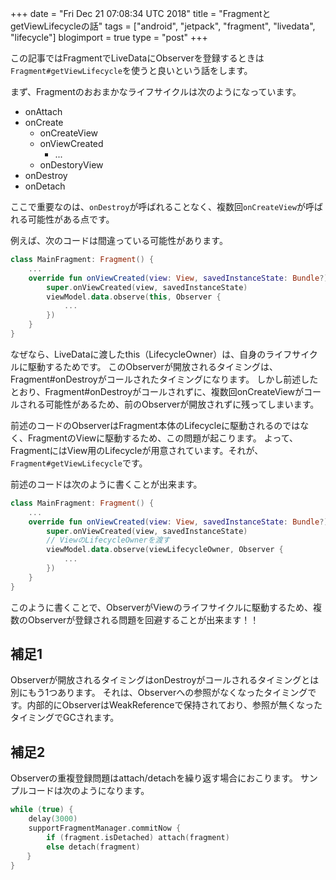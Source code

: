 +++
date = "Fri Dec 21 07:08:34 UTC 2018"
title = "FragmentとgetViewLifecycleの話"
tags = ["android", "jetpack", "fragment", "livedata", "lifecycle"]
blogimport = true
type = "post"
+++

この記事ではFragmentでLiveDataにObserverを登録するときは`Fragment#getViewLifecycle`を使うと良いという話をします。

まず、Fragmentのおおまかなライフサイクルは次のようになっています。

- onAttach
- onCreate
    - onCreateView
    - onViewCreated
        - ...
    - onDestoryView
- onDestroy
- onDetach

ここで重要なのは、`onDestroy`が呼ばれることなく、複数回`onCreateView`が呼ばれる可能性がある点です。

例えば、次のコードは間違っている可能性があります。

```kotlin
class MainFragment: Fragment() {
    ...
    override fun onViewCreated(view: View, savedInstanceState: Bundle?) {
        super.onViewCreated(view, savedInstanceState)
        viewModel.data.observe(this, Observer {
            ...
        })
    }
}
```

なぜなら、LiveDataに渡したthis（LifecycleOwner）は、自身のライフサイクルに駆動するためです。
このObserverが開放されるタイミングは、Fragment#onDestroyがコールされたタイミングになります。
しかし前述したとおり、Fragment#onDestroyがコールされずに、複数回onCreateViewがコールされる可能性があるため、前のObserverが開放されずに残ってしまいます。

前述のコードのObserverはFragment本体のLifecycleに駆動されるのではなく、FragmentのViewに駆動するため、この問題が起こります。
よって、FragmentにはView用のLifecycleが用意されています。それが、`Fragment#getViewLifecycle`です。

前述のコードは次のように書くことが出来ます。

```kotlin
class MainFragment: Fragment() {
    ...
    override fun onViewCreated(view: View, savedInstanceState: Bundle?) {
        super.onViewCreated(view, savedInstanceState)
        // ViewのLifecycleOwnerを渡す
        viewModel.data.observe(viewLifecycleOwner, Observer {
            ...
        })
    }
}
```

このように書くことで、ObserverがViewのライフサイクルに駆動するため、複数のObserverが登録される問題を回避することが出来ます！！

## 補足1

Observerが開放されるタイミングはonDestroyがコールされるタイミングとは別にもう1つあります。
それは、Observerへの参照がなくなったタイミングです。内部的にObserverはWeakReferenceで保持されており、参照が無くなったタイミングでGCされます。

## 補足2

Observerの重複登録問題はattach/detachを繰り返す場合におこります。
サンプルコードは次のようになります。

```kotlin
while (true) {
    delay(3000)
    supportFragmentManager.commitNow {
        if (fragment.isDetached) attach(fragment)
        else detach(fragment)
　  }
}
```
